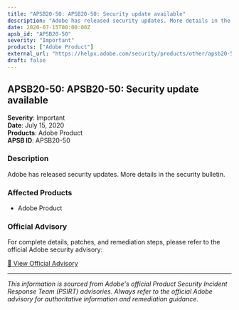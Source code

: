 ```yaml
---
title: "APSB20-50: APSB20-50: Security update available"
description: "Adobe has released security updates. More details in the security bulletin."
date: 2020-07-15T00:00:00Z
apsb_id: "APSB20-50"
severity: "Important"
products: ["Adobe Product"]
external_url: "https://helpx.adobe.com/security/products/other/apsb20-50.html"
draft: false
---
```


## APSB20-50: APSB20-50: Security update available

**Severity**: Important  
**Date**: July 15, 2020  
**Products**: Adobe Product  
**APSB ID**: APSB20-50

### Description

Adobe has released security updates. More details in the security bulletin.

### Affected Products

- Adobe Product


### Official Advisory

For complete details, patches, and remediation steps, please refer to the official Adobe security advisory:

[🔗 View Official Advisory](https://helpx.adobe.com/security/products/other/apsb20-50.html)

---

*This information is sourced from Adobe's official Product Security Incident Response Team (PSIRT) advisories. Always refer to the official Adobe advisory for authoritative information and remediation guidance.*
